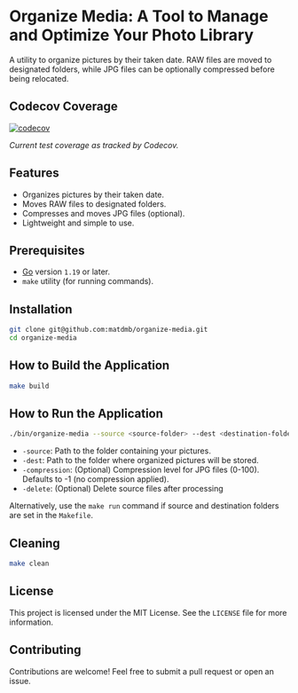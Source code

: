 
# Organize Media: A Tool to Manage and Optimize Your Photo Library

A utility to organize pictures by their taken date. RAW files are moved to designated folders, while JPG files can be optionally compressed before being relocated.

## Codecov Coverage
[![codecov](https://codecov.io/gh/matdmb/organize-media/branch/main/graph/badge.svg?token=4UZGB2L9LB)](https://codecov.io/gh/matdmb/organize-media)

_Current test coverage as tracked by Codecov._

## Features
- Organizes pictures by their taken date.
- Moves RAW files to designated folders.
- Compresses and moves JPG files (optional).
- Lightweight and simple to use.

## Prerequisites
- [Go](https://go.dev/) version `1.19` or later.
- `make` utility (for running commands).

## Installation

```bash
git clone git@github.com:matdmb/organize-media.git
cd organize-media
```

## How to Build the Application

```bash
make build
```

## How to Run the Application

```bash
./bin/organize-media --source <source-folder> --dest <destination-folder> [--compression <compression-level>] [--delete <true|false>]
```

- `-source`: Path to the folder containing your pictures.
- `-dest`: Path to the folder where organized pictures will be stored.
- `-compression`: (Optional) Compression level for JPG files (0-100). Defaults to -1 (no compression applied).
- `-delete`: (Optional) Delete source files after processing

Alternatively, use the `make run` command if source and destination folders are set in the `Makefile`.

## Cleaning

```bash
make clean
```

## License
This project is licensed under the MIT License. See the `LICENSE` file for more information.

## Contributing
Contributions are welcome! Feel free to submit a pull request or open an issue.

